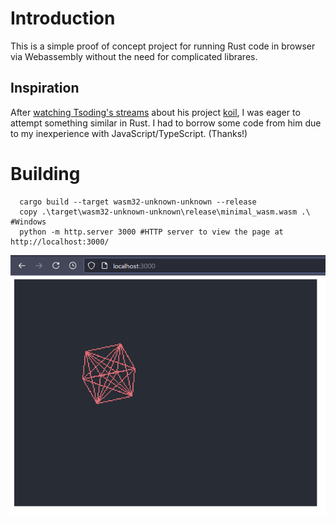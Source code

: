 # Introduction
This is a simple proof of concept project for running Rust code in browser via Webassembly without the need for complicated librares.

## Inspiration
After [watching Tsoding's streams](https://www.youtube.com/@TsodingDaily) about his project [koil](https://github.com/tsoding/koil), I was eager to attempt something similar in Rust.
I had to borrow some code from him due to my inexperience with JavaScript/TypeScript. (Thanks!)

# Building

```
  cargo build --target wasm32-unknown-unknown --release
  copy .\target\wasm32-unknown-unknown\release\minimal_wasm.wasm .\ #Windows
  python -m http.server 3000 #HTTP server to view the page at http://localhost:3000/
```

![example.png](/github/example.png)
